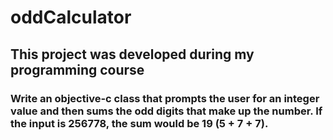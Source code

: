 # oddCalculator

## This project was developed during my programming course 

### Write an objective-c class that prompts the user for an integer value and then sums the odd digits that make up the number. If the input is 256778, the sum would be 19 (5 + 7 + 7).
